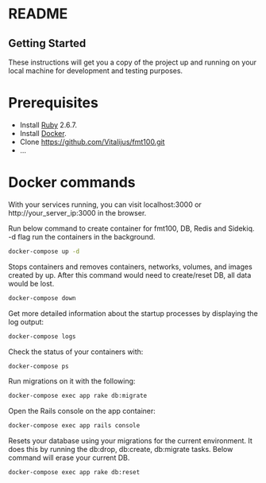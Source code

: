 # README


## Getting Started

These instructions will get you a copy of the project up and running on your
local machine for development and testing purposes.

# Prerequisites

- Install [Ruby](https://www.ruby-lang.org/en/downloads/) 2.6.7.
- Install [Docker](https://www.docker.com/).
- Clone https://github.com/Vitalijus/fmt100.git
- ...

# Docker commands

With your services running, you can visit localhost:3000 or http://your_server_ip:3000 in the browser.

Run below command to create container for fmt100, DB, Redis and Sidekiq. -d flag run the containers in the background.

```sh
docker-compose up -d
```

Stops containers and removes containers, networks, volumes, and images created by up. After this command would need to create/reset DB, all data would be lost.

```sh
docker-compose down
```

Get more detailed information about the startup processes by displaying the log output:

```sh
docker-compose logs
```

Check the status of your containers with:

```sh
docker-compose ps
```

Run migrations on it with the following:

```sh
docker-compose exec app rake db:migrate
```

Open the Rails console on the app container:

```sh
docker-compose exec app rails console
```

Resets your database using your migrations for the current environment. It does this by running the db:drop, db:create, db:migrate tasks. Below command will erase your current DB.

```sh
docker-compose exec app rake db:reset
```
